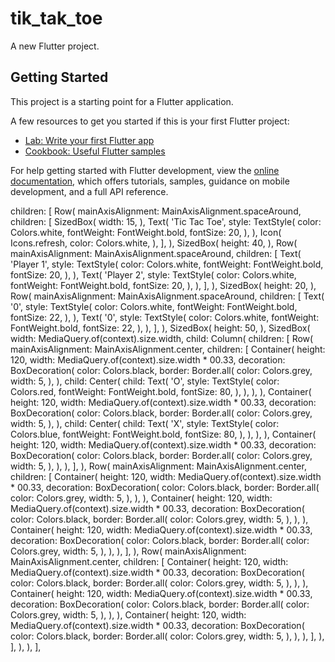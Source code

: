 # tik_tak_toe

A new Flutter project.

## Getting Started

This project is a starting point for a Flutter application.

A few resources to get you started if this is your first Flutter project:

- [Lab: Write your first Flutter app](https://docs.flutter.dev/get-started/codelab)
- [Cookbook: Useful Flutter samples](https://docs.flutter.dev/cookbook)

For help getting started with Flutter development, view the
[online documentation](https://docs.flutter.dev/), which offers tutorials,
samples, guidance on mobile development, and a full API reference.

children: [
Row(
mainAxisAlignment: MainAxisAlignment.spaceAround,
children: [
SizedBox(
width: 15,
),
Text(
'Tic Tac Toe',
style: TextStyle(
color: Colors.white,
fontWeight: FontWeight.bold,
fontSize: 20,
),
),
Icon(
Icons.refresh,
color: Colors.white,
),
],
),
SizedBox(
height: 40,
),
Row(
mainAxisAlignment: MainAxisAlignment.spaceAround,
children: [
Text(
'Player 1',
style: TextStyle(
color: Colors.white,
fontWeight: FontWeight.bold,
fontSize: 20,
),
),
Text(
'Player 2',
style: TextStyle(
color: Colors.white,
fontWeight: FontWeight.bold,
fontSize: 20,
),
),
],
),
SizedBox(
height: 20,
),
Row(
mainAxisAlignment: MainAxisAlignment.spaceAround,
children: [
Text(
'0',
style: TextStyle(
color: Colors.white,
fontWeight: FontWeight.bold,
fontSize: 22,
),
),
Text(
'0',
style: TextStyle(
color: Colors.white,
fontWeight: FontWeight.bold,
fontSize: 22,
),
),
],
),
SizedBox(
height: 50,
),
SizedBox(
width: MediaQuery.of(context).size.width,
child: Column(
children: [
Row(
mainAxisAlignment: MainAxisAlignment.center,
children: [
Container(
height: 120,
width: MediaQuery.of(context).size.width * 00.33,
decoration: BoxDecoration(
color: Colors.black,
border: Border.all(
color: Colors.grey,
width: 5,
),
),
child: Center(
child: Text(
'O',
style: TextStyle(
color: Colors.red,
fontWeight: FontWeight.bold,
fontSize: 80,
),
),
),
),
Container(
height: 120,
width: MediaQuery.of(context).size.width * 00.33,
decoration: BoxDecoration(
color: Colors.black,
border: Border.all(
color: Colors.grey,
width: 5,
),
),
child: Center(
child: Text(
'X',
style: TextStyle(
color: Colors.blue,
fontWeight: FontWeight.bold,
fontSize: 80,
),
),
),
),
Container(
height: 120,
width: MediaQuery.of(context).size.width * 00.33,
decoration: BoxDecoration(
color: Colors.black,
border: Border.all(
color: Colors.grey,
width: 5,
),
),
),
],
),
Row(
mainAxisAlignment: MainAxisAlignment.center,
children: [
Container(
height: 120,
width: MediaQuery.of(context).size.width * 00.33,
decoration: BoxDecoration(
color: Colors.black,
border: Border.all(
color: Colors.grey,
width: 5,
),
),
),
Container(
height: 120,
width: MediaQuery.of(context).size.width * 00.33,
decoration: BoxDecoration(
color: Colors.black,
border: Border.all(
color: Colors.grey,
width: 5,
),
),
),
Container(
height: 120,
width: MediaQuery.of(context).size.width * 00.33,
decoration: BoxDecoration(
color: Colors.black,
border: Border.all(
color: Colors.grey,
width: 5,
),
),
),
],
),
Row(
mainAxisAlignment: MainAxisAlignment.center,
children: [
Container(
height: 120,
width: MediaQuery.of(context).size.width * 00.33,
decoration: BoxDecoration(
color: Colors.black,
border: Border.all(
color: Colors.grey,
width: 5,
),
),
),
Container(
height: 120,
width: MediaQuery.of(context).size.width * 00.33,
decoration: BoxDecoration(
color: Colors.black,
border: Border.all(
color: Colors.grey,
width: 5,
),
),
),
Container(
height: 120,
width: MediaQuery.of(context).size.width * 00.33,
decoration: BoxDecoration(
color: Colors.black,
border: Border.all(
color: Colors.grey,
width: 5,
),
),
),
],
),
],
),
),
],

